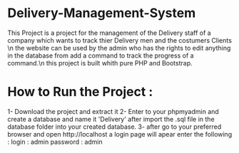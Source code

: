 # Delivery-Management-System
This Project is a project for the management of the Delivery staff of a company which wants to track thier Delivery men and the costumers Clients \n
the website can be used by the admin who has the rights to edit anything in the database from add a command to track the progress of a command.\n
this project is built whith pure PHP and Bootstrap.
# How to Run the Project : 
1- Download the project and extract it 
2- Enter to your phpmyadmin and create a database and name it 'Delivery' after import the .sql file in the database folder into your created database.
3- after go to your preferred browser and open http://localhost a login page will apear enter the following :
        login : admin
        password : admin 
